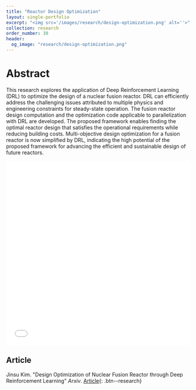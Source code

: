 ```yaml
---
title: "Reactor Design Optimization"
layout: single-portfolio
excerpt: "<img src='/images/research/design-optimization.png' alt=''>"
collection: research
order_number: 30
header: 
  og_image: "research/design-optimization.png"
---
```


# Abstract
This research explores the application of Deep Reinforcement Learning (DRL) to optimize the design of a nuclear fusion reactor. DRL can efficiently address the challenging issues attributed to multiple physics and engineering constraints for steady-state operation. The fusion reactor design computation and the optimization code applicable to parallelization with DRL are developed. The proposed framework enables finding the optimal reactor design that satisfies the operational requirements while reducing building costs. Multi-objective design optimization for a fusion reactor is now simplified by DRL, indicating the high potential of the proposed framework for advancing the efficient and sustainable design of future reactors.

<iframe src="/files/Reactor-Design-Optimization.pdf" width="100%" height="500" frameborder="no" border="0" marginwidth="0" marginheight="0"></iframe>

## Article
Jinsu Kim. "Design Optimization of Nuclear Fusion Reactor through Deep Reinforcement Learning" *Arxiv*.
[Article](https://arxiv.org/abs/2409.08231){: .btn--research}